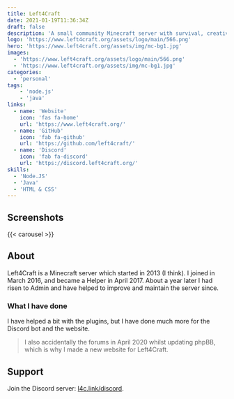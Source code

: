 ```yaml
---
title: Left4Craft
date: 2021-01-19T11:36:34Z
draft: false
description: 'A small community Minecraft server with survival, creative, and more. '
logo: 'https://www.left4craft.org/assets/logo/main/566.png'
hero: 'https://www.left4craft.org/assets/img/mc-bg1.jpg'
images:
  - 'https://www.left4craft.org/assets/logo/main/566.png'
  - 'https://www.left4craft.org/assets/img/mc-bg1.jpg'
categories:
  - 'personal'
tags:
    - 'node.js'
    - 'java'
links:
  - name: 'Website'
    icon: 'fas fa-home'
    url: 'https://www.left4craft.org/'
  - name: 'GitHub'
    icon: 'fab fa-github'
    url: 'https://github.com/left4craft/'
  - name: 'Discord'
    icon: 'fab fa-discord'
    url: 'https://discord.left4craft.org/'
skills:
  - 'Node.JS'
  - 'Java'
  - 'HTML & CSS'
---
```


## Screenshots

<!-- include images URLs as params, or it will take form page "images" param -->
{{< carousel >}}

## About

Left4Craft is a Minecraft server which started in 2013 (I think). I joined in March 2016, and became a Helper in April 2017. About a year later I had risen to Admin and have helped to improve and maintain the server since.

### What I have done

I have helped a bit with the plugins, but I have done much more for the Discord bot and the website.

> I also accidentally the forums in April 2020 whilst updating phpBB, which is why I made a new website for Left4Craft.

## Support

Join the Discord server: [l4c.link/discord](https://l4c.link/discord).